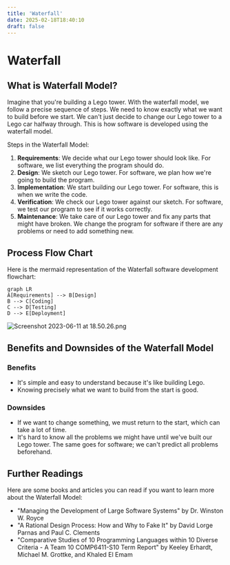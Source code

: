 ```yaml
---
title: 'Waterfall'
date: 2025-02-18T18:40:10
draft: false
---
```


# Waterfall

## What is Waterfall Model?

Imagine that you're building a Lego tower. With the waterfall model, we follow a precise sequence of steps. We need to know exactly what we want to build before we start. We can't just decide to change our Lego tower to a Lego car halfway through. This is how software is developed using the waterfall model.

Steps in the Waterfall Model:

1. **Requirements**: We decide what our Lego tower should look like. For software, we list everything the program should do.
2. **Design**: We sketch our Lego tower. For software, we plan how we're going to build the program.
3. **Implementation**: We start building our Lego tower. For software, this is when we write the code.
4. **Verification**: We check our Lego tower against our sketch. For software, we test our program to see if it works correctly.
5. **Maintenance**: We take care of our Lego tower and fix any parts that might have broken. We change the program for software if there are any problems or need to add something new.

## Process Flow Chart

Here is the mermaid representation of the Waterfall software development flowchart:

```mermaid
graph LR
A[Requirements] --> B[Design]
B --> C[Coding]
C --> D[Testing]
D --> E[Deployment]
```

![Screenshot 2023-06-11 at 18.50.26.png](Waterfall%200448ddfc212b4a9aa7cb58f34f50a044/Screenshot_2023-06-11_at_18.50.26.png)

## Benefits and Downsides of the Waterfall Model

### Benefits

- It's simple and easy to understand because it's like building Lego.
- Knowing precisely what we want to build from the start is good.

### Downsides

- If we want to change something, we must return to the start, which can take a lot of time.
- It's hard to know all the problems we might have until we've built our Lego tower. The same goes for software; we can't predict all problems beforehand.

## Further Readings

Here are some books and articles you can read if you want to learn more about the Waterfall Model:

- "Managing the Development of Large Software Systems" by Dr. Winston W. Royce
- "A Rational Design Process: How and Why to Fake It" by David Lorge Parnas and Paul C. Clements
- "Comparative Studies of 10 Programming Languages within 10 Diverse Criteria - A Team 10 COMP6411-S10 Term Report" by Keeley Erhardt, Michael M. Grottke, and Khaled El Emam
